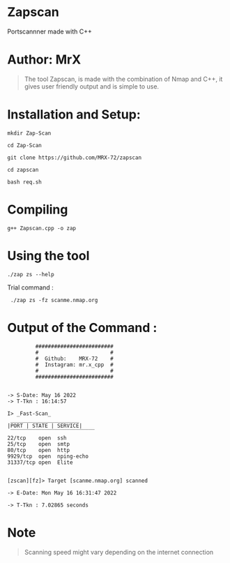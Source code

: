 # Zapscan
Portscannner made with C++ 

# Author: MrX

> The tool Zapscan, is made with the combination 
> of Nmap and C++, it gives user friendly output 
> and is simple to use.

# Installation and Setup:

``` mkdir Zap-Scan ```
> 
``` cd Zap-Scan ``` 
> 
```git clone https://github.com/MRX-72/zapscan ```
> 
``` cd zapscan ```
> 
``` bash req.sh ```
> 
# Compiling 
 
``` g++ Zapscan.cpp -o zap ```

# Using the tool

``` ./zap zs --help ```
> 

Trial command : 
> 
``` ./zap zs -fz scanme.nmap.org```

# Output of the Command :
```
         #########################
         #                       #
         #  Github:    MRX-72    #
         #  Instagram: mr.x_cpp  #
         #                       #
         #########################


-> S-Date: May 16 2022
-> T-Tkn : 16:14:57

I> _Fast-Scan_
 ______________________
|PORT | STATE | SERVICE|
 ‾‾‾‾‾‾‾‾‾‾‾‾‾‾‾‾‾‾‾‾‾‾‾‾‾‾‾
22/tcp    open  ssh
25/tcp    open  smtp
80/tcp    open  http
9929/tcp  open  nping-echo
31337/tcp open  Elite


[zscan][fz]> Target [scanme.nmap.org] scanned

-> E-Date: Mon May 16 16:31:47 2022

-> T-Tkn : 7.02865 seconds

```

# Note 
>
> Scanning speed might vary depending on the internet connection
